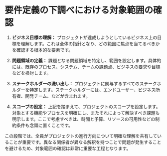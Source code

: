 # 要件定義の下調べにおける対象範囲の確認

1. **ビジネス目標の理解：**
   プロジェクトが達成しようとしているビジネス上の目標を理解します。これは全体の指針となり、どの範囲に焦点を当てるべきかを確認する根本的な要素です。

2. **問題領域の定義：**
   課題となる問題領域を特定し、範囲を設定します。具体的には、既存のプロセス、システム、チームの課題点、ビジネスの要求や目標などを検討します。

3. **ステークホルダーの洗い出し：**
   プロジェクトに関与するすべてのステークホルダーを特定します。ステークホルダーには、エンドユーザー、ビジネス所有者、開発チーム、などが含まれます。

4. **スコープの設定：**
   上記を踏まえて、プロジェクトのスコープを設定します。対象とする機能やプロセスを明確にし、またそれによって解決すべき課題も明示します。ここで考慮すべきは、時間と予算、リソースの可用性などの制約条件も念頭に置くことです。

この段階では、全員がプロジェクトの進行方向について明確な理解を共有していることが重要です。異なる関係者が異なる解釈を持つことで問題が発生することを避けるため、対象範囲の確認は非常に重要な工程となります。